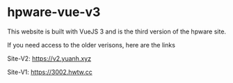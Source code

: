 # hpware-vue-v3
This website is built with VueJS 3 and is the third version of the hpware site.

If you need access to the older verisons, here are the links

Site-V2: https://v2.yuanh.xyz

Site-V1: https://3002.hwtw.cc
